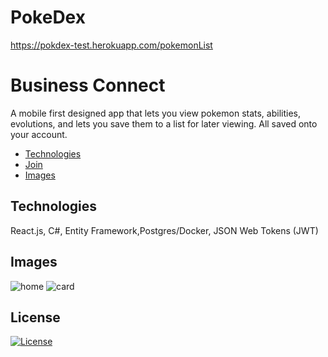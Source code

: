 # PokeDex

https://pokdex-test.herokuapp.com/pokemonList

# Business Connect

A mobile first designed app that lets you view pokemon stats, abilities, evolutions, and lets you save them to a list for later viewing. All saved onto your account. 

- [Technologies](#technologies)
- [Join](#join)
- [Images](#images)


## Technologies

React.js, C#, Entity Framework,Postgres/Docker, JSON Web Tokens (JWT)

## Images

![home](https://user-images.githubusercontent.com/86748117/181161682-71c978ec-a9cf-438d-b84c-a242e3cb2da6.PNG)
![card](https://user-images.githubusercontent.com/86748117/181161689-bbb2536b-fc44-4b2a-9c56-8a53a48c825b.PNG)

## License
[![License](https://img.shields.io/badge/License-Boost_1.0-lightblue.svg)](https://www.boost.org/LICENSE_1_0.txt)
